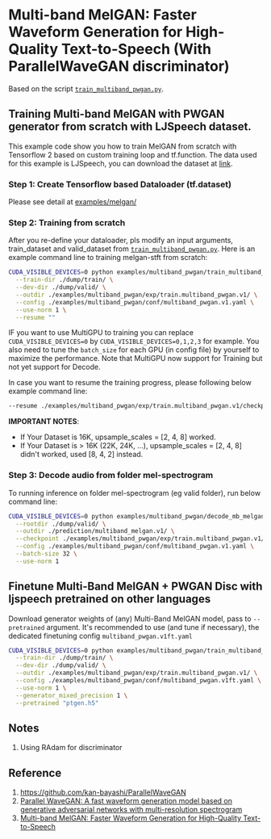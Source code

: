 # Multi-band MelGAN: Faster Waveform Generation for High-Quality Text-to-Speech (With ParallelWaveGAN discriminator)
Based on the script [`train_multiband_pwgan.py`](https://github.com/tensorspeech/TensorflowTTS/tree/master/examples/multiband_pwgan/train_multiband_pwgan.py).

## Training Multi-band MelGAN with PWGAN generator from scratch with LJSpeech dataset.
This example code show you how to train MelGAN from scratch with Tensorflow 2 based on custom training loop and tf.function. The data used for this example is LJSpeech, you can download the dataset at  [link](https://keithito.com/LJ-Speech-Dataset/).

### Step 1: Create Tensorflow based Dataloader (tf.dataset)
Please see detail at [examples/melgan/](https://github.com/tensorspeech/TensorflowTTS/tree/master/examples/melgan#step-1-create-tensorflow-based-dataloader-tfdataset)

### Step 2: Training from scratch
After you re-define your dataloader, pls modify an input arguments, train_dataset and valid_dataset from [`train_multiband_pwgan.py`](https://github.com/tensorspeech/TensorflowTTS/tree/master/examples/multiband_pwgan/train_multiband_pwgan.py). Here is an example command line to training melgan-stft from scratch:

```bash
CUDA_VISIBLE_DEVICES=0 python examples/multiband_pwgan/train_multiband_pwgan.py \
  --train-dir ./dump/train/ \
  --dev-dir ./dump/valid/ \
  --outdir ./examples/multiband_pwgan/exp/train.multiband_pwgan.v1/ \
  --config ./examples/multiband_pwgan/conf/multiband_pwgan.v1.yaml \
  --use-norm 1 \
  --resume ""
```

IF you want to use MultiGPU to training you can replace `CUDA_VISIBLE_DEVICES=0` by `CUDA_VISIBLE_DEVICES=0,1,2,3` for example. You also need to tune the `batch_size` for each GPU (in config file) by yourself to maximize the performance. Note that MultiGPU now support for Training but not yet support for Decode. 

In case you want to resume the training progress, please following below example command line:

```bash
--resume ./examples/multiband_pwgan/exp/train.multiband_pwgan.v1/checkpoints/ckpt-100000
```

**IMPORTANT NOTES**:

- If Your Dataset is 16K, upsample_scales = [2, 4, 8] worked.
- If Your Dataset is > 16K (22K, 24K, ...), upsample_scales = [2, 4, 8] didn't worked, used [8, 4, 2] instead.

### Step 3: Decode audio from folder mel-spectrogram
To running inference on folder mel-spectrogram (eg valid folder), run below command line:

```bash
CUDA_VISIBLE_DEVICES=0 python examples/multiband_pwgan/decode_mb_melgan.py \
  --rootdir ./dump/valid/ \
  --outdir ./prediction/multiband_melgan.v1/ \
  --checkpoint ./examples/multiband_pwgan/exp/train.multiband_pwgan.v1/checkpoints/generator-940000.h5 \
  --config ./examples/multiband_pwgan/conf/multiband_pwgan.v1.yaml \
  --batch-size 32 \
  --use-norm 1
```

## Finetune Multi-Band MelGAN + PWGAN Disc with ljspeech pretrained on other languages
Download generator weights of (any) Multi-Band MelGAN model, pass to `--pretrained` argument.
It's recommended to use (and tune if necessary), the dedicated finetuning config `multiband_pwgan.v1ft.yaml`

```bash
CUDA_VISIBLE_DEVICES=0 python examples/multiband_pwgan/train_multiband_pwgan.py \
  --train-dir ./dump/train/ \
  --dev-dir ./dump/valid/ \
  --outdir ./examples/multiband_pwgan/exp/train.multiband_pwgan.v1/ \
  --config ./examples/multiband_pwgan/conf/multiband_pwgan.v1ft.yaml \
  --use-norm 1 \
  --generator_mixed_precision 1 \
  --pretrained "ptgen.h5"
```

## Notes
1. Using RAdam for discriminator

## Reference

1. https://github.com/kan-bayashi/ParallelWaveGAN
2. [Parallel WaveGAN: A fast waveform generation model based on generative adversarial networks with multi-resolution spectrogram](https://arxiv.org/abs/1910.11480)
3. [Multi-band MelGAN: Faster Waveform Generation for High-Quality Text-to-Speech](https://arxiv.org/abs/2005.05106)
